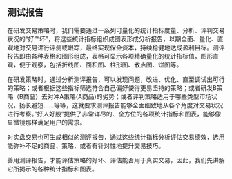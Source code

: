 ## 测试报告

在研发交易策略时，我们需要通过一系列可量化的统计指标度量、分析、评判交易状况的“好”“坏”，将这些统计指标组织成图表形成分析报告，以期全面、量化、直观地对交易进行评测或跟踪，最终实现保全资本，持续稳健地达成盈利目标。测评报告即由各种表格和图形组成，表格可显示各项精确量化的统计指标值，图形直观，便于观察，包括折线图、面积图、柱形图、散点图、饼图等。



在研发策略时，通过分析测评报告，可以发现问题，改进、优化、直至调试出可行的策略；或者根据这些指标筛选符合自己偏好使得更易坚持的策略；或者研发B策略（B商品）去对冲A策略(A商品)的劣势；或者评判策略适用于哪些类型市场状况，扬长避短......等等，这就要求测评报告能够全面细致地从各个角度对交易状况进行考察。”好人好股”提供了非常详尽的、全方位的各项统计指标和图表，能够像显微镜那样满足用户的需求。



对实盘交易也可生成相似的测评报告，通过这些统计指标分析评估交易绩效，选用能弥补不足的商品、策略，或者有针对性地提升交易技巧。



善用测评报告，才能评估策略的好坏、评估能否用于真实交易，因此，我们先讲解它所揭示的各种统计指标和图表。